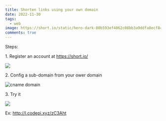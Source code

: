 ```yaml
---
title: Shorten links using your own domain
date: 2022-11-30
tags:
  - web
image: https://short.io/static/hero-dark-80b593ef4062c08bb3a9ddfa8ecf841d.avif
comments: true
---
```

S﻿teps:

1﻿. Register an account at <https://short.io/>

![](https://i.ibb.co/SnVWZYt/image.png)

2﻿. Config a sub-domain from your ower domain

![cname domain](https://i.ibb.co/4f9f5yR/image.png)

3﻿. Try it

![](https://i.ibb.co/hc3fdY4/image.png)

E﻿x: <http://l.codepi.xyz/zC3Aht>
